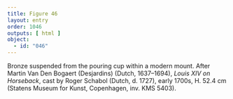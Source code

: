 ```yaml
---
title: Figure 46
layout: entry
order: 1046
outputs: [ html ]
object:
  - id: "046"
---
```


Bronze suspended from the pouring cup within a modern mount. After Martin Van Den Bogaert (Desjardins) (Dutch, 1637–1694), *Louis XIV on Horseback*, cast by Roger Schabol (Dutch, d. 1727), early 1700s, H. 52.4 cm (Statens Museum for Kunst, Copenhagen, inv. KMS 5403).
